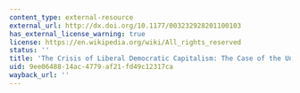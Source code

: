 ```yaml
---
content_type: external-resource
external_url: http://dx.doi.org/10.1177/003232928201100103
has_external_license_warning: true
license: https://en.wikipedia.org/wiki/All_rights_reserved
status: ''
title: 'The Crisis of Liberal Democratic Capitalism: The Case of the United States'
uid: 9ee06488-14ac-4779-af21-fd49c12317ca
wayback_url: ''
---
```

